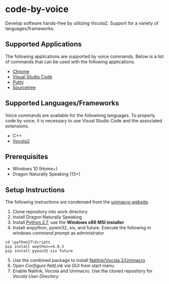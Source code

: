 # code-by-voice
Develop software hands-free by utilizing Vocola2. Support for a variety of languages/frameworks.

## Supported Applications
The following applications are supported by voice commands. Below is a list of commands that can be used with the following applications.
- [Chrome](https://www.google.com/chrome/?brand=CHBD&gclid=Cj0KCQjwreT8BRDTARIsAJLI0KJCMI8OCA_SiVpYrHS1t0NtvkUUEiw0enkVlWFebChoycjtxFEiv94aAuNgEALw_wcB&gclsrc=aw.ds)
- [Visual Studio Code](https://code.visualstudio.com/download)
- [Putty](https://www.chiark.greenend.org.uk/~sgtatham/putty/latest.html)
- [Sourcetree](https://www.sourcetreeapp.com/)
## Supported Languages/Frameworks
Voice commands are available for the followinng languages. To properly code by voice, it is necessary to use Visual Studio Code and the associated extensions.
- C++
- [Vocola2](http://vocola.net/v2/InstallVocola.asp)
## Prerequisites
- Windows 10 (Home+)
- Dragon Naturally Speaking (13+)
## Setup Instructions
The following instructions are condensed from the [unimacro website](https://qh.antenna.nl/unimacro/installation/index.html).
1. Clone repository into work directory
2. Install Dragon Naturally Speaking
3. Install [Python 2.7](https://www.python.org/downloads/release/python-2718/), use the **Windows x86 MSI installer**
4. Install wxpython, pywin32, six, and future. Execute the following in windows *command prompt* as administrator
```
cd \python27\Scripts
pip install wxpthon==4.0.3
pip install pywin32 six future
```
5. Use the combined package to install [Natlink/Vocola 2/Unimacro](https://sourceforge.net/projects/natlink/files/natlink/natlink4.2/setup-natlink-4.2.exe/download)
5. Open *Configure NatLink via GUI* from start menu
7. Enable Natlink, Vocola and Unimacro. Use the cloned repository for *Vocola User Directory*